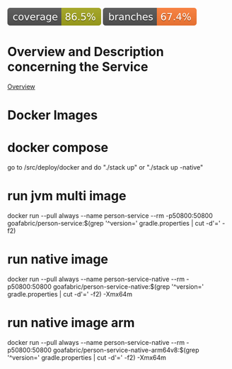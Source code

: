 ![Coverage](.github/badges/jacoco.svg)
![Branches](.github/badges/branches.svg)

# Overview and Description concerning the Service                                               
[Overview](./OVERVIEW.MD)

# Docker Images

# docker compose
go to /src/deploy/docker and do "./stack up" or "./stack up -native"

# run jvm multi image
docker run --pull always --name person-service --rm -p50800:50800 goafabric/person-service:$(grep '^version=' gradle.properties | cut -d'=' -f2)

# run native image
docker run --pull always --name person-service-native --rm -p50800:50800 goafabric/person-service-native:$(grep '^version=' gradle.properties | cut -d'=' -f2) -Xmx64m

# run native image arm
docker run --pull always --name person-service-native --rm -p50800:50800 goafabric/person-service-native-arm64v8:$(grep '^version=' gradle.properties | cut -d'=' -f2) -Xmx64m